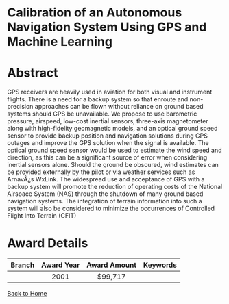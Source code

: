 
Calibration of an Autonomous Navigation System Using GPS and Machine Learning
=============================================================================

# Abstract


GPS receivers are heavily used in aviation for both visual and instrument flights.  There is a need for  a backup system so that enroute and non-precision approaches can be flown without reliance on ground based systems should GPS be unavailable.  We propose to use barometric pressure, airspeed, low-cost inertial sensors, three-axis magnetometer along with high-fidelity geomagnetic models, and an optical ground speed sensor to provide backup position and navigation solutions during GPS outages and improve the GPS solution when the signal is available.  The optical ground speed sensor would be used to estimate the wind speed and direction, as this can be a significant source of error when considering inertial sensors alone.  Should the ground be obscured, wind estimates can be provided externally by the pilot or via weather services such as ArnavÂ¿s WxLink.  The widespread use and acceptance of GPS with a backup system will promote the reduction of operating costs of the National Airspace System (NAS) through the shutdown of many ground based navigation systems.  The integration of terrain information into such a system will also be considered to minimize the occurrences of Controlled Flight Into Terrain (CFIT)  

# Award Details

|Branch|Award Year|Award Amount|Keywords|
| :---: | :---: | :---: | :---: |
||2001|$99,717||
  
  


[Back to Home](https://github.com/chrischow/dod_sbir_awards/Reports/CC/#1237)